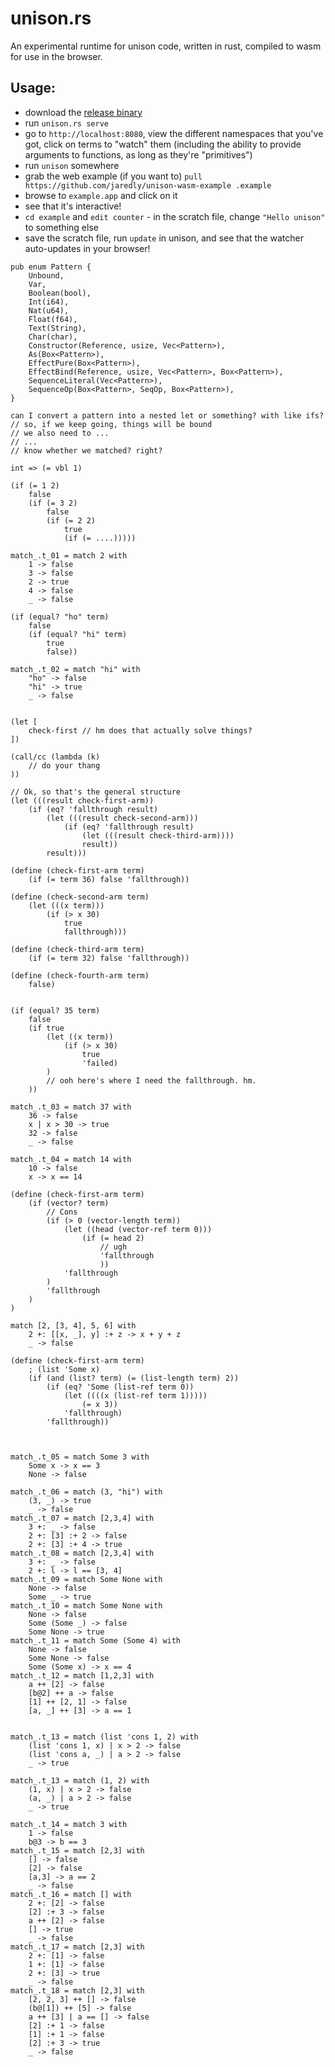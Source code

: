 # unison.rs

An experimental runtime for unison code, written in rust, compiled to wasm for use in the browser.

## Usage:

- download the [release binary](https://github.com/jaredly/unison.rs/releases/tag/release-2)
- run `unison.rs serve`
- go to `http://localhost:8080`, view the different namespaces that you've got, click on terms to "watch" them (including the ability to provide arguments to functions, as long as they're "primitives")
- run `unison` somewhere
- grab the web example (if you want to) `pull https://github.com/jaredly/unison-wasm-example .example`
- browse to `example.app` and click on it
- see that it's interactive!
- `cd example` and `edit counter` - in the scratch file, change `"Hello unison"` to something else
- save the scratch file, run `update` in unison, and see that the watcher auto-updates in your browser!


```
pub enum Pattern {
    Unbound,
    Var,
    Boolean(bool),
    Int(i64),
    Nat(u64),
    Float(f64),
    Text(String),
    Char(char),
    Constructor(Reference, usize, Vec<Pattern>),
    As(Box<Pattern>),
    EffectPure(Box<Pattern>),
    EffectBind(Reference, usize, Vec<Pattern>, Box<Pattern>),
    SequenceLiteral(Vec<Pattern>),
    SequenceOp(Box<Pattern>, SeqOp, Box<Pattern>),
}

can I convert a pattern into a nested let or something? with like ifs?
// so, if we keep going, things will be bound
// we also need to ...
// ...
// know whether we matched? right?

int => (= vbl 1)

(if (= 1 2)
    false
    (if (= 3 2)
        false
        (if (= 2 2)
            true
            (if (= ....)))))

match_.t_01 = match 2 with
    1 -> false
    3 -> false
    2 -> true
    4 -> false
    _ -> false

(if (equal? "ho" term)
    false
    (if (equal? "hi" term)
        true
        false))

match_.t_02 = match "hi" with
    "ho" -> false
    "hi" -> true
    _ -> false


(let [
    check-first // hm does that actually solve things?
])

(call/cc (lambda (k)
    // do your thang
))

// Ok, so that's the general structure
(let (((result check-first-arm))
    (if (eq? 'fallthrough result)
        (let (((result check-second-arm)))
            (if (eq? 'fallthrough result)
                (let (((result check-third-arm))))
                result))
        result)))

(define (check-first-arm term)
    (if (= term 36) false 'fallthrough))

(define (check-second-arm term)
    (let (((x term)))
        (if (> x 30)
            true
            fallthrough)))

(define (check-third-arm term)
    (if (= term 32) false 'fallthrough))

(define (check-fourth-arm term)
    false)


(if (equal? 35 term)
    false
    (if true
        (let ((x term))
            (if (> x 30)
                true
                'failed)
        )
        // ooh here's where I need the fallthrough. hm.
    ))

match_.t_03 = match 37 with
    36 -> false
    x | x > 30 -> true
    32 -> false
    _ -> false

match_.t_04 = match 14 with
    10 -> false
    x -> x == 14

(define (check-first-arm term)
    (if (vector? term)
        // Cons
        (if (> 0 (vector-length term))
            (let ((head (vector-ref term 0)))
                (if (= head 2)
                    // ugh
                    'fallthrough
                    ))
            'fallthrough
        )
        'fallthrough
    )
)

match [2, [3, 4], 5, 6] with
    2 +: [[x, _], y] :+ z -> x + y + z
    _ -> false

(define (check-first-arm term)
    ; (list 'Some x)
    (if (and (list? term) (= (list-length term) 2))
        (if (eq? 'Some (list-ref term 0))
            (let ((((x (list-ref term 1)))))
                (= x 3))
            'fallthrough)
        'fallthrough))



match_.t_05 = match Some 3 with
    Some x -> x == 3
    None -> false

match_.t_06 = match (3, "hi") with
    (3, _) -> true
    _ -> false
match_.t_07 = match [2,3,4] with
    3 +: _ -> false
    2 +: [3] :+ 2 -> false
    2 +: [3] :+ 4 -> true
match_.t_08 = match [2,3,4] with
    3 +: _ -> false
    2 +: l -> l == [3, 4]
match_.t_09 = match Some None with
    None -> false
    Some _ -> true
match_.t_10 = match Some None with
    None -> false
    Some (Some _) -> false
    Some None -> true
match_.t_11 = match Some (Some 4) with
    None -> false
    Some None -> false
    Some (Some x) -> x == 4
match_.t_12 = match [1,2,3] with
    a ++ [2] -> false
    [b@2] ++ a -> false
    [1] ++ [2, 1] -> false
    [a, _] ++ [3] -> a == 1


match_.t_13 = match (list 'cons 1, 2) with
    (list 'cons 1, x) | x > 2 -> false
    (list 'cons a, _) | a > 2 -> false
    _ -> true

match_.t_13 = match (1, 2) with
    (1, x) | x > 2 -> false
    (a, _) | a > 2 -> false
    _ -> true

match_.t_14 = match 3 with
    1 -> false
    b@3 -> b == 3
match_.t_15 = match [2,3] with
    [] -> false
    [2] -> false
    [a,3] -> a == 2
    _ -> false
match_.t_16 = match [] with
    2 +: [2] -> false
    [2] :+ 3 -> false
    a ++ [2] -> false
    [] -> true
    _ -> false
match_.t_17 = match [2,3] with
    2 +: [1] -> false
    1 +: [1] -> false
    2 +: [3] -> true
    _ -> false
match_.t_18 = match [2,3] with
    [2, 2, 3] ++ [] -> false
    (b@[1]) ++ [5] -> false
    a ++ [3] | a == [] -> false
    [2] :+ 1 -> false
    [1] :+ 1 -> false
    [2] :+ 3 -> true
    _ -> false

```